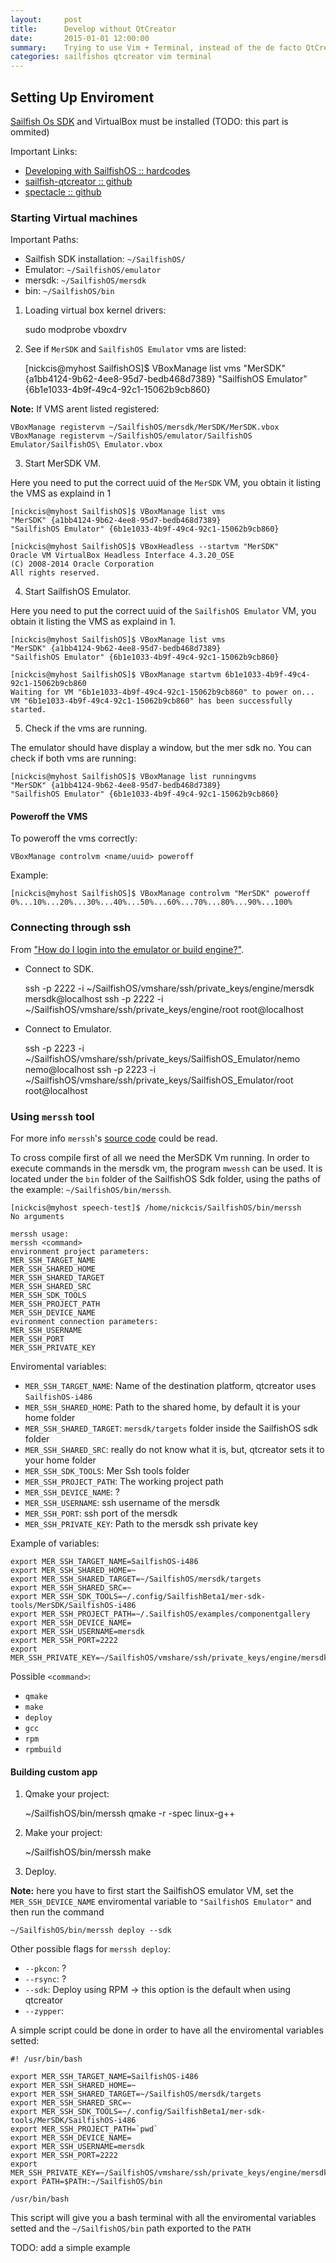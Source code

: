 ```yaml
---
layout:     post
title:      Develop without QtCreator
date:       2015-01-01 12:00:00
summary:    Trying to use Vim + Terminal, instead of the de facto QtCreator
categories: sailfishos qtcreator vim terminal
---
```


## Setting Up Enviroment

[Sailfish Os SDK](https://sailfishos.org/) and VirtualBox must be installed (TODO: this part is ommited)

Important Links:

* [Developing with SailfishOS :: hardcodes](http://hardcodes.de/SailfishOS/Developing-with-SailfishOS.pdf)
* [sailfish-qtcreator :: github](https://github.com/sailfish-sdk/sailfish-qtcreator)
* [spectacle :: github](https://github.com/mer-tools/spectacle/)

### Starting Virtual machines

Important Paths:

* Sailfish SDK installation: `~/SailfishOS/`
* Emulator: `~/SailfishOS/emulator`
* mersdk: `~/SailfishOS/mersdk`
* bin: `~/SailfishOS/bin`

1. Loading virtual box kernel drivers:

    sudo modprobe vboxdrv

2. See if `MerSDK` and `SailfishOS Emulator` vms are listed:

    [nickcis@myhost SailfishOS]$ VBoxManage list vms
    "MerSDK" {a1bb4124-9b62-4ee8-95d7-bedb468d7389}
    "SailfishOS Emulator" {6b1e1033-4b9f-49c4-92c1-15062b9cb860}

**Note:** If VMS arent listed registered:

    VBoxManage registervm ~/SailfishOS/mersdk/MerSDK/MerSDK.vbox
    VBoxManage registervm ~/SailfishOS/emulator/SailfishOS Emulator/SailfishOS\ Emulator.vbox

3. Start MerSDK VM.

Here you need to put the correct uuid of the `MerSDK` VM, you obtain it listing the VMS as explaind in 1

    [nickcis@myhost SailfishOS]$ VBoxManage list vms
    "MerSDK" {a1bb4124-9b62-4ee8-95d7-bedb468d7389}
    "SailfishOS Emulator" {6b1e1033-4b9f-49c4-92c1-15062b9cb860}
    
    [nickcis@myhost SailfishOS]$ VBoxHeadless --startvm "MerSDK"
    Oracle VM VirtualBox Headless Interface 4.3.20_OSE
    (C) 2008-2014 Oracle Corporation
    All rights reserved.

4. Start SailfishOS Emulator.

Here you need to put the correct uuid of the `SailfishOS Emulator` VM, you obtain it listing the VMS as explaind in 1.

    [nickcis@myhost SailfishOS]$ VBoxManage list vms
    "MerSDK" {a1bb4124-9b62-4ee8-95d7-bedb468d7389}
    "SailfishOS Emulator" {6b1e1033-4b9f-49c4-92c1-15062b9cb860}
    
    [nickcis@myhost SailfishOS]$ VBoxManage startvm 6b1e1033-4b9f-49c4-92c1-15062b9cb860
    Waiting for VM "6b1e1033-4b9f-49c4-92c1-15062b9cb860" to power on...
    VM "6b1e1033-4b9f-49c4-92c1-15062b9cb860" has been successfully started.

5. Check if the vms are running.

The emulator should have display a window, but the mer sdk no. You can check if both vms are running:

    [nickcis@myhost SailfishOS]$ VBoxManage list runningvms
    "MerSDK" {a1bb4124-9b62-4ee8-95d7-bedb468d7389}
    "SailfishOS Emulator" {6b1e1033-4b9f-49c4-92c1-15062b9cb860}

#### Poweroff the VMS 

To poweroff the vms correctly:

    VBoxManage controlvm <name/uuid> poweroff 

Example:

    [nickcis@myhost SailfishOS]$ VBoxManage controlvm "MerSDK" poweroff
    0%...10%...20%...30%...40%...50%...60%...70%...80%...90%...100%


### Connecting through ssh

From ["How do I login into the emulator or build engine?"](https://sailfishos.org/develop-faq.html).

* Connect to SDK.

    ssh -p 2222 -i ~/SailfishOS/vmshare/ssh/private_keys/engine/mersdk mersdk@localhost
    ssh -p 2222 -i ~/SailfishOS/vmshare/ssh/private_keys/engine/root root@localhost

* Connect to Emulator.

    ssh -p 2223 -i ~/SailfishOS/vmshare/ssh/private_keys/SailfishOS_Emulator/nemo nemo@localhost
    ssh -p 2223 -i ~/SailfishOS/vmshare/ssh/private_keys/SailfishOS_Emulator/root root@localhost


### Using `merssh` tool

For more info `merssh`'s [source code](https://github.com/sailfish-sdk/sailfish-qtcreator/tree/next/src/tools/merssh) could be read.

To cross compile first of all we need the MerSDK Vm running.
In order to execute commands in the mersdk vm, the program `mwessh` can be used. It is located under the `bin` folder of the SailfishOS Sdk folder, using the paths of the example: `~/SailfishOS/bin/merssh`.

    [nickcis@myhost speech-test]$ /home/nickcis/SailfishOS/bin/merssh
    No arguments 
    
    merssh usage: 
    merssh <command> 
    environment project parameters: 
    MER_SSH_TARGET_NAME 
    MER_SSH_SHARED_HOME 
    MER_SSH_SHARED_TARGET 
    MER_SSH_SHARED_SRC 
    MER_SSH_SDK_TOOLS 
    MER_SSH_PROJECT_PATH 
    MER_SSH_DEVICE_NAME 
    evironment connection parameters: 
    MER_SSH_USERNAME 
    MER_SSH_PORT 
    MER_SSH_PRIVATE_KEY 

Enviromental variables:

* `MER_SSH_TARGET_NAME`: Name of the destination platform, qtcreator uses `SailfishOS-i486`
* `MER_SSH_SHARED_HOME`: Path to the shared home, by default it is your home folder
* `MER_SSH_SHARED_TARGET`: `mersdk/targets` folder inside the SailfishOS sdk folder
* `MER_SSH_SHARED_SRC`: really do not know what it is, but, qtcreator sets it to your home folder
* `MER_SSH_SDK_TOOLS`: Mer Ssh tools folder
* `MER_SSH_PROJECT_PATH`: The working project path
* `MER_SSH_DEVICE_NAME`: ?
* `MER_SSH_USERNAME`: ssh username of the mersdk
* `MER_SSH_PORT`: ssh port of the mersdk
* `MER_SSH_PRIVATE_KEY`: Path to the mersdk ssh private key

Example of variables:

    export MER_SSH_TARGET_NAME=SailfishOS-i486
    export MER_SSH_SHARED_HOME=~
    export MER_SSH_SHARED_TARGET=~/SailfishOS/mersdk/targets
    export MER_SSH_SHARED_SRC=~
    export MER_SSH_SDK_TOOLS=~/.config/SailfishBeta1/mer-sdk-tools/MerSDK/SailfishOS-i486
    export MER_SSH_PROJECT_PATH=~/.SailfishOS/examples/componentgallery
    export MER_SSH_DEVICE_NAME=
    export MER_SSH_USERNAME=mersdk
    export MER_SSH_PORT=2222
    export MER_SSH_PRIVATE_KEY=~/SailfishOS/vmshare/ssh/private_keys/engine/mersdk

Possible `<command>`:
* `qmake`
* `make`
* `deploy`
* `gcc`
* `rpm`
* `rpmbuild`


#### Building custom app

1. Qmake your project:

    ~/SailfishOS/bin/merssh qmake -r -spec linux-g++

2. Make your project:

    ~/SailfishOS/bin/merssh make

3. Deploy.

**Note:** here you have to first start the SailfishOS emulator VM, set the `MER_SSH_DEVICE_NAME` enviromental variable to `"SailfishOS Emulator"` and then run the command

`~/SailfishOS/bin/merssh deploy --sdk`

Other possible flags for `merssh deploy`:
* `--pkcon`: ?
* `--rsync`: ?
* `--sdk`: Deploy using RPM -> this option is the default when using qtcreator
* `--zypper`:

A simple script could be done in order to have all the enviromental variables setted:

    #! /usr/bin/bash
    
    export MER_SSH_TARGET_NAME=SailfishOS-i486
    export MER_SSH_SHARED_HOME=~
    export MER_SSH_SHARED_TARGET=~/SailfishOS/mersdk/targets
    export MER_SSH_SHARED_SRC=~
    export MER_SSH_SDK_TOOLS=~/.config/SailfishBeta1/mer-sdk-tools/MerSDK/SailfishOS-i486
    export MER_SSH_PROJECT_PATH=`pwd`
    export MER_SSH_DEVICE_NAME=
    export MER_SSH_USERNAME=mersdk
    export MER_SSH_PORT=2222
    export MER_SSH_PRIVATE_KEY=~/SailfishOS/vmshare/ssh/private_keys/engine/mersdk
    export PATH=$PATH:~/SailfishOS/bin
    
    /usr/bin/bash

This script will give you a bash terminal with all the enviromental variables setted and the `~/SailfishOS/bin` path exported to the `PATH`

TODO: add a simple example
